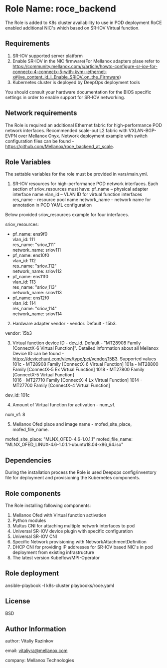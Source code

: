 Role Name: roce_backend
=======================

The Role is added to K8s cluster availability to use in POD deployment RoCE enabled additional NIC's which based on SR-IOV Virtual function.

Requirements
------------
1. SR-IOV supported server platform 
2. Enable SR-IOV in the NIC firmware(For Mellanox adapters plase refer to https://community.mellanox.com/s/article/howto-configure-sr-iov-for-connectx-4-connectx-5-with-kvm--ethernet-x#jive_content_id_I_Enable_SRIOV_on_the_Firmware)
3. Kubernetes cluster is deployed by DeepOps deployment tools 

You should consult your hardware documentation for the BIOS specific settings in order to enable support for SR-IOV networking.

Network requirements
-------------------
The Role is required an additional Ethernet fabric for high-performance POD network interfaces. Recommended scale-out L2 fabric with VXLAN-BGP-EVPN over Mellanox Onyx. Network deployment example with switch configuration files can be found - https://github.com/Mellanox/roce_backend_at_scale. 


Role Variables
--------------

The settable variables for the role must be provided in vars/main.yml.

1. SR-IOV resources for high-performance POD network interfaces.
Each section of sriov_resources must have: 
	pf_name – physical adapter interface name
	vlan_id – VLAN ID for virtual function interfaces
	res_name – resource pool name 
	network_name – network name for annotation in POD YAML configuration 

Below provided sriov_resources example for four interfaces.

sriov_resources:
  - pf_name: ens9f0  
    vlan_id: 111    
    res_name: "sriov_111"    
    network_name: sriov111    
  - pf_name: ens10f0  
    vlan_id: 112    
    res_name: "sriov_112"    
    network_name: sriov112    
  - pf_name: ens11f0  
    vlan_id: 113    
    res_name: "sriov_113"    
    network_name: sriov113    
  - pf_name: ens12f0  
    vlan_id: 114    
    res_name: "sriov_114"    
    network_name: sriov114    

2. Hardware adapter vendor - vendor. Default - 15b3.

vendor: 15b3

3. Virtual function device ID - dev_id. Default - "MT28908 Family [ConnectX-6 Virtual Function]". Detailed information about all Mellanox Device ID can be found - https://devicehunt.com/view/type/pci/vendor/15B3.
Supported values 
    101c - MT28908 Family [ConnectX-6 Virtual Function]
    101a - MT28800 Family [ConnectX-5 Ex Virtual Function]
    1018 - MT27800 Family [ConnectX-5 Virtual Function]   
    1016 - MT27710 Family [ConnectX-4 Lx Virtual Function]
    1014 - MT27700 Family [ConnectX-4 Virtual Function]

dev_id: 101c

4. Amount of Virtual function for activation - num_vf.

num_vf: 8

5. Mellanox Ofed place and image name - mofed_site_place, mofed_file_name.

mofed_site_place: "MLNX_OFED-4.6-1.0.1.1"
mofed_file_name: "MLNX_OFED_LINUX-4.6-1.0.1.1-ubuntu18.04-x86_64.iso"


Dependencies
------------

During the installation process the Role is used Deepops config/inventory file for deployment and provisioning the Kubernetes components. 

Role components 
---------------

The Role installing following components:
1. Mellanox Ofed with Virtual function activation
2. Python modules
3. Multus CNI for attaching multiple network interfaces to pod
4. Universal SR-IOV device plugin with specific configuration
5. Universal SR-IOV CNI 
6. Specific Network provisioning with NetworkAttachmentDefinition
7. DHCP CNI for providing IP addresses for SR-IOV based NIC's in pod deployment from existing infrastructure  
8. The latest version Kubeflow/MPI-Operator



Role deployment
---------------

ansible-playbook -l k8s-cluster playbooks/roce.yaml


License
-------

BSD

Author Information
------------------
author: Vitaliy Razinkov

email: vitaliyra@mellanox.com

company: Mellanox Technologies

